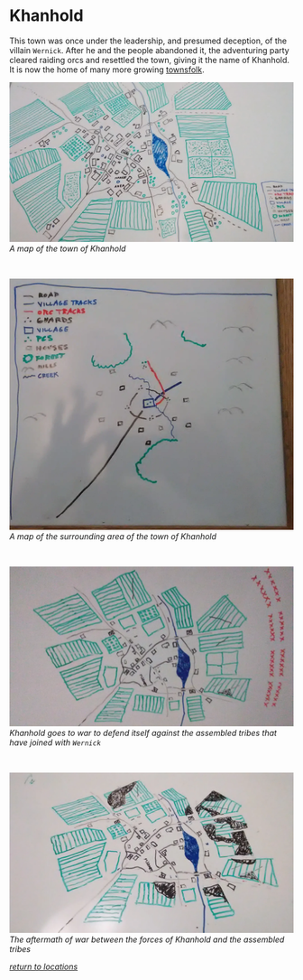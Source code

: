 # Khanhold

This town was once under the leadership, and presumed deception, of the villain `Wernick`. After he and the people abandoned it, the adventuring party cleared raiding orcs and resettled the town, giving it the name of Khanhold. It is now the home of many more growing [townsfolk](/characters/khanhold.md).

[![map of Khanhold](/assets/map-khanhold.webp)](/assets/map-khanhold.webp)  
_A map of the town of Khanhold_  

<br>

[![map of surrounding areas of Khanhold](/assets/map-khanhold-surroundings.webp)](/assets/map-khanhold-surroundings.webp)  
_A map of the surrounding area of the town of Khanhold_  

<br>

[![map of Khanhold, before fighting started](/assets/map-khanhold-war.webp)](/assets/map-khanhold-war.webp)  
_Khanhold goes to war to defend itself against the assembled tribes that have joined with `Wernick`_  

<br>

[![map of Khanhold, after the war](/assets/map-khanhold-post-war.webp)](/assets/map-khanhold-post-war.webp)  
_The aftermath of war between the forces of Khanhold and the assembled tribes_  

[_return to locations_](/locations/)  
